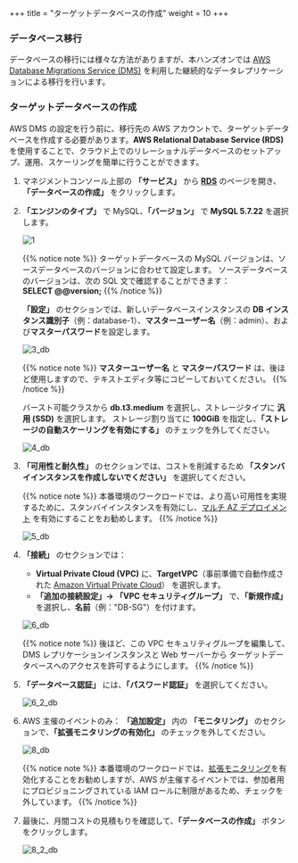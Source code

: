 +++
title = "ターゲットデータベースの作成"
weight = 10
+++

### データベース移行

データベースの移行には様々な方法がありますが、本ハンズオンでは <a href="https://aws.amazon.com/dms/" target="_blank">AWS Database Migrations Service (DMS)</a> を利用した継続的なデータレプリケーションによる移行を行います。

### ターゲットデータベースの作成

AWS DMS の設定を行う前に、移行先の AWS アカウントで、ターゲットデータベースを作成する必要があります。**AWS Relational Database Service (RDS)** を使用することで、クラウド上でのリレーショナルデータベースのセットアップ、運用、スケーリングを簡単に行うことができます。

1. マネジメントコンソール上部の **「サービス」** から **<a href="https://console.aws.amazon.com/rds/home?region=us-west-2" target="_blank">RDS</a>** のページを開き、**「データベースの作成」** をクリックします。

2. **「エンジンのタイプ」** で MySQL、**「バージョン」** で **MySQL 5.7.22** を選択します。

    ![1](/db-mig/1.ja.png)


    {{% notice note %}}
ターゲットデータベースの MySQL バージョンは、ソースデータベースのバージョンに合わせて設定します。
ソースデータベースのバージョンは、次の SQL 文で確認することができます：  
**SELECT @@version;**
{{% /notice %}}

    **「設定」** のセクションでは、新しいデータベースインスタンスの **DB インスタンス識別子**（例：database-1）、**マスターユーザー名**（例：admin）、および**マスターパスワード**を設定します。

   ![3_db](/db-mig/3_db.ja.png)

   {{% notice note %}}
**マスターユーザー名** と **マスターパスワード** は、後ほど使用しますので、テキストエディタ等にコピーしておいてください。
{{% /notice %}}

   バースト可能クラスから **db.t3.medium** を選択し、ストレージタイプに **汎用 (SSD)** を選択します。
   ストレージ割り当てに **100GiB** を指定し、**「ストレージの自動スケーリングを有効にする」** のチェックを外してください。

   ![4_db](/db-mig/4_db.ja.png)

3. **「可用性と耐久性」** のセクションでは、コストを削減するため **「スタンバイインスタンスを作成しないでください」** を選択してください。

    {{% notice note %}}
本番環境のワークロードでは、より高い可用性を実現するために、スタンバイインスタンスを有効にし、<a href="https://docs.aws.amazon.com/AmazonRDS/latest/UserGuide/Concepts.MultiAZ.html" target="_blank">マルチ AZ デプロイメント</a>  を有効にすることをお勧めします。
{{% /notice %}}  

    ![5_db](/db-mig/5_db.ja.png)

4. **「接続」** のセクションでは：

    * **Virtual Private Cloud (VPC)** に、**TargetVPC**（事前準備で自動作成された <a href="https://aws.amazon.com/vpc/" target="_blank">Amazon Virtual Private Cloud</a>） を選択します。
    * **「追加の接続設定」→ 「VPC セキュリティグループ」** で、**「新規作成」** を選択し、**名前**（例："DB-SG"）を付けます。

    ![6_db](/db-mig/6_db.ja.png)


    {{% notice note %}}
後ほど、この VPC セキュリティグループを編集して、DMS レプリケーションインスタンスと Web サーバーから ターゲットデータベースへのアクセスを許可するようにします。
{{% /notice %}}

5. **「データベース認証」** には、**「パスワード認証」** を選択してください。

    ![6_2_db](/db-mig/6_2_db.ja.png)

6. AWS 主催のイベントのみ： **「追加設定」** 内の **「モニタリング」** のセクションで、**「拡張モニタリングの有効化」** のチェックを外してください。

    ![8_db](/db-mig/8_db.ja.png)

    {{% notice note %}}
本番環境のワークロードでは、<a href="https://docs.aws.amazon.com/AmazonRDS/latest/UserGuide/USER_Monitoring.OS.html" target="_blank">拡張モニタリング</a>を有効化することをお勧めしますが、AWS が主催するイベントでは、参加者用にプロビジョニングされている IAM ロールに制限があるため、チェックを外しています。
{{% /notice %}}

7. 最後に、月間コストの見積もりを確認して、**「データベースの作成」** ボタンをクリックします。

   ![8_2_db](/db-mig/8_2_db.ja.png)
